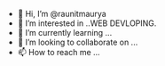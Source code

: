 - 👋 Hi, I’m @raunitmaurya
- 👀 I’m interested in ..WEB DEVLOPING.
- 🌱 I’m currently learning ...
- 💞️ I’m looking to collaborate on ...
- 📫 How to reach me ...

<!---
raunitmaurya/raunitmaurya is a ✨ special ✨ repository because its `README.md` (this file) appears on your GitHub profile.
You can click the Preview link to take a look at your changes.
--->
